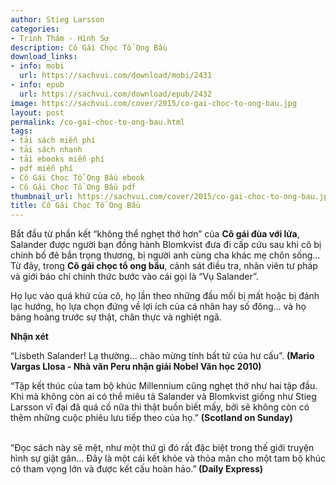 ```yaml
---
author: Stieg Larsson
categories:
- Trinh Thám - Hình Sự
description: Cô Gái Chọc Tổ Ong Bầu
download_links:
- info: mobi
  url: https://sachvui.com/download/mobi/2431
- info: epub
  url: https://sachvui.com/download/epub/2432
image: https://sachvui.com/cover/2015/co-gai-choc-to-ong-bau.jpg
layout: post
permalink: /co-gai-choc-to-ong-bau.html
tags:
- tải sách miễn phí
- tải sách nhanh
- tải ebooks miễn phí
- pdf miễn phí
- Cô Gái Chọc Tổ Ong Bầu ebook
- Cô Gái Chọc Tổ Ong Bầu pdf
thumbnail_url: https://sachvui.com/cover/2015/co-gai-choc-to-ong-bau.jpg
title: Cô Gái Chọc Tổ Ong Bầu
---
```


 <div class="item-desc text-justify"> <p>Bắt đầu từ phần kết “không thể nghẹt thở hơn” của <strong>Cô gái đùa với lửa</strong>, Salander được người bạn đồng hành Blomkvist đưa đi cấp cứu sau khi cô bị chính bố đẻ bắn trọng thương, bị người anh cùng cha khác mẹ chôn sống… Từ đây, trong <strong>Cô gái chọc tổ ong bầu</strong>, cảnh sát điều tra, nhân viên tư pháp và giới báo chí chính thức bước vào cái gọi là “Vụ Salander”.</p><p>Họ lục vào quá khứ của cô, họ lần theo những đầu mối bị mất hoặc bị đánh lạc hướng, họ lựa chọn đứng về lợi ích của cá nhân hay số đông… và họ bàng hoàng trước sự thật, chân thực và nghiệt ngã.</p><p><strong>Nhận xét</strong></p><p>“Lisbeth Salander! Lạ thường... chào mừng tính bất tử của hư cấu”. <strong>(Mario Vargas Llosa - Nhà văn Peru nhận giải Nobel Văn học 2010)</strong></p><p>“Tập kết thúc của tam bộ khúc Millennium cũng nghẹt thở như hai tập đầu. Khi mà không còn ai có thể miêu tả Salander và Blomkvist giống như Stieg Larsson vĩ đại đã quá cố nữa thì thật buồn biết mấy, bởi sẽ không còn có thêm những cuộc phiêu lưu tiếp theo của họ.” <strong>(Scotland on Sunday)</strong></p><p><br>“Đọc sách này sẽ mệt, như một thứ gì đó rất đặc biệt trong thế giới truyện hình sự giật gân... Đây là một cái kết khỏe và thỏa mãn cho một tam bộ khúc có tham vọng lớn và được kết cấu hoàn hảo.”<strong> (Daily Express)</strong></p><p> </p> </div>
